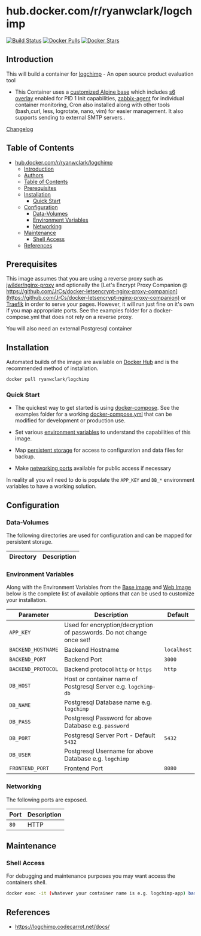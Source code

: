# hub.docker.com/r/ryanwclark/logchimp

[![Build Status](https://img.shields.io/docker/build/ryanwclark/logchimp.svg)](https://hub.docker.com/r/ryanwclark/logchimp)
[![Docker Pulls](https://img.shields.io/docker/pulls/ryanwclark/logchimp.svg)](https://hub.docker.com/r/ryanwclark/logchimp)
[![Docker Stars](https://img.shields.io/docker/stars/ryanwclark/logchimp.svg)](https://hub.docker.com/r/ryanwclark/logchimp)

## Introduction

This will build a container for [logchimp](https://logchimp.io/) - An open source product evaluation tool

* This Container uses a [customized Alpine base](https://hub.docker.com/r/ryanwclark/alpine) which includes [s6 overlay](https://github.com/just-containers/s6-overlay) enabled for PID 1 Init capabilities, [zabbix-agent](https://zabbix.org) for individual container monitoring, Cron also installed along with other tools (bash,curl, less, logrotate, nano, vim) for easier management. It also supports sending to external SMTP servers..

[Changelog](CHANGELOG.md)

## Table of Contents

- [hub.docker.com/r/ryanwclark/logchimp](#hubdockercomrryanwclarklogchimp)
  - [Introduction](#introduction)
  - [Authors](#authors)
  - [Table of Contents](#table-of-contents)
  - [Prerequisites](#prerequisites)
  - [Installation](#installation)
    - [Quick Start](#quick-start)
  - [Configuration](#configuration)
    - [Data-Volumes](#data-volumes)
    - [Environment Variables](#environment-variables)
    - [Networking](#networking)
  - [Maintenance](#maintenance)
    - [Shell Access](#shell-access)
  - [References](#references)

## Prerequisites

This image assumes that you are using a reverse proxy such as
[jwilder/nginx-proxy](https://github.com/jwilder/nginx-proxy) and optionally the [Let's Encrypt Proxy
Companion @
https://github.com/JrCs/docker-letsencrypt-nginx-proxy-companion](https://github.com/JrCs/docker-letsencrypt-nginx-proxy-companion)
or [Traefik](https://github.com/ryanwclark/docker-traefik) in order to serve your pages. However, it will run just fine on it's own if you map appropriate ports. See the examples folder for a docker-compose.yml that does not rely on a reverse proxy.

You will also need an external Postgresql container

## Installation

Automated builds of the image are available on [Docker Hub](https://hub.docker.com/r/ryanwclark/logchimp) and is the recommended method of installation.

```bash
docker pull ryanwclark/logchimp
```

### Quick Start

* The quickest way to get started is using [docker-compose](https://docs.docker.com/compose/). See the examples folder for a working [docker-compose.yml](examples/docker-compose.yml) that can be modified for development or production use.

* Set various [environment variables](#environment-variables) to understand the capabilities of this image.
* Map [persistent storage](#data-volumes) for access to configuration and data files for backup.
* Make [networking ports](#networking) available for public access if necessary

In reality all you wil need to do is populate the `APP_KEY` and `DB_*` environment variables to have a working solution.

## Configuration

### Data-Volumes

The following directories are used for configuration and can be mapped for persistent storage.

| Directory | Description |
| --------- | ----------- |

### Environment Variables

Along with the Environment Variables from the [Base image](https://hub.docker.com/r/ryanwclark/alpine) and [Web Image](https://hub.docker.com/r/ryanwclark/nginx) below is the complete list of available options that can be used to customize your installation.

| Parameter          | Description                                                          | Default     |
| ------------------ | -------------------------------------------------------------------- | ----------- |
| `APP_KEY`          | Used for encryption/decryption of passwords. Do not change once set! |             |
| `BACKEND_HOSTNAME` | Backend Hostname                                                     | `localhost` |
| `BACKEND_PORT`     | Backend Port                                                         | `3000`      |
| `BACKEND_PROTOCOL` | Backend protocol `http` or `https`                                   | `http`      |
| `DB_HOST`          | Host or container name of Postgresql Server e.g. `logchimp-db`       |             |
| `DB_NAME`          | Postgresql Database name e.g. `logchimp`                             |             |
| `DB_PASS`          | Postgresql Password for above Database e.g. `password`               |             |
| `DB_PORT`          | Postgresql Server Port - Default `5432`                              | `5432`      |
| `DB_USER`          | Postgresql Username for above Database e.g. `logchimp`               |             |
| `FRONTEND_PORT`    | Frontend Port                                                        | `8080`      |

### Networking

The following ports are exposed.

| Port | Description |
| ---- | ----------- |
| `80` | HTTP        |


## Maintenance

### Shell Access

For debugging and maintenance purposes you may want access the containers shell.

```bash
docker exec -it (whatever your container name is e.g. logchimp-app) bash
```

## References

* <https://logchimp.codecarrot.net/docs/>
